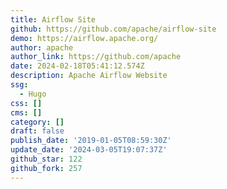 ```yaml
---
title: Airflow Site
github: https://github.com/apache/airflow-site
demo: https://airflow.apache.org/
author: apache
author_link: https://github.com/apache
date: 2024-02-18T05:41:12.574Z
description: Apache Airflow Website
ssg:
  - Hugo
css: []
cms: []
category: []
draft: false
publish_date: '2019-01-05T08:59:30Z'
update_date: '2024-03-05T19:07:37Z'
github_star: 122
github_fork: 257
---
```

